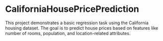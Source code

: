 # CaliforniaHousePricePrediction
This project demonstrates a basic regression task using the California housing dataset. The goal is to predict house prices based on features like number of rooms, population, and location-related attributes.
